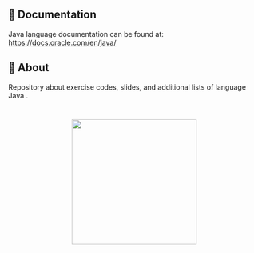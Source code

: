 ## 🤔  Documentation
Java language documentation can be found at: https://docs.oracle.com/en/java/
## :memo: About
Repository about exercise codes, slides, and additional lists of language Java .

<h1 align="center">
    <img src="https://i.imgur.com/RDTlQjq.jpg" width="250px" />
</h1>
